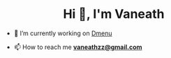 <h1 align="center">Hi 👋, I'm Vaneath</h1>

- 🔭 I’m currently working on [Dmenu](https://github.com/vaneath/dmenu-capstone1)

- 📫 How to reach me **vaneathzz@gmail.com**

